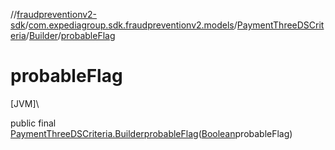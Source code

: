 //[fraudpreventionv2-sdk](../../../../index.md)/[com.expediagroup.sdk.fraudpreventionv2.models](../../index.md)/[PaymentThreeDSCriteria](../index.md)/[Builder](index.md)/[probableFlag](probable-flag.md)

# probableFlag

[JVM]\

public final [PaymentThreeDSCriteria.Builder](index.md)[probableFlag](probable-flag.md)([Boolean](https://docs.oracle.com/javase/8/docs/api/java/lang/Boolean.html)probableFlag)
